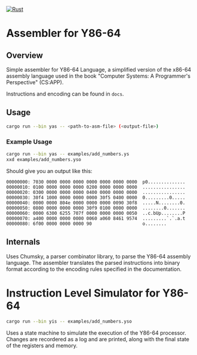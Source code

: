 [![Rust](https://github.com/BrandonTang89/Y86-64-Seq/actions/workflows/rust.yml/badge.svg)](https://github.com/BrandonTang89/Y86-64-Seq/actions/workflows/rust.yml)

# Assembler for Y86-64

## Overview
Simple assembler for Y86-64 Language, a simplified version of the x86-64 assembly language used in the book "Computer Systems: A Programmer's Perspective" (CS:APP).

Instructions and encoding can be found in `docs`.

## Usage
```bash
cargo run --bin yas -- <path-to-asm-file> (<output-file>)
```

### Example Usage
```bash
cargo run --bin yas -- examples/add_numbers.ys
xxd examples/add_numbers.yso
```

Should give you an output like this:
```
00000000: 7030 0000 0000 0000 0000 0000 0000 0000  p0..............
00000010: 0100 0000 0000 0000 0200 0000 0000 0000  ................
00000020: 0300 0000 0000 0000 0400 0000 0000 0000  ................
00000030: 30f4 1000 0000 0000 0000 30f5 0400 0000  0.........0.....
00000040: 0000 0000 804e 0000 0000 0000 0090 30f8  .....N........0.
00000050: 0800 0000 0000 0000 30f9 0100 0000 0000  ........0.......
00000060: 0000 6300 6255 707f 0000 0000 0000 0050  ..c.bUp........P
00000070: a400 0000 0000 0000 0060 a060 8461 9574  .........`.`.a.t
00000080: 6f00 0000 0000 0000 90                   o........
```

## Internals
Uses Chumsky, a parser combinator library, to parse the Y86-64 assembly language. The assembler translates the parsed instructions into binary format according to the encoding rules specified in the documentation.

# Instruction Level Simulator for Y86-64
```bash
cargo run --bin yis -- examples/add_numbers.yso
```

Uses a state machine to simulate the execution of the Y86-64 processor. Changes are recordered as a log and are printed, along with the final state of the registers and memory.